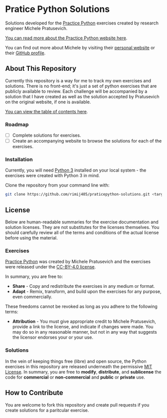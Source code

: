 # Pratice Python Solutions #

Solutions developed for the [Practice Python](https://www.practicepython.org) exercises created by research engineer Michele Pratusevich.

[You can read more about the Practice Python website here](https://www.practicepython.org/about/).

You can find out more about Michele by visiting their [personal website](http://mprat.org/) or their [GitHub profile](http://github.com/mprat).

## About This Repository ##

Currently this repository is a way for me to track my own exercises and solutions. There is no front-end; it's just a set of python exercises that are publicly available to review. Each challenge will be accompanied by a solution that I have created as well as the solution accepted by Pratusevich on the original website, if one is available.

[You can view the table of contents here](https://github.com/rimij405/praticepython-solutions/blob/master/table-of-contents.md).

### Roadmap ###

- [ ] Complete solutions for exercises.
- [ ] Create an accompanying website to browse the solutions for each of the exercises.

### Installation ###

Currently, you will need [Python 3](https://www.python.org/download/releases/3.0/) installed on your local system - the exercises were created with Python 3 in mind.

Clone the repository from your command line with:

```bash
git clone https://github.com/rimij405/praticepython-solutions.git <target-directory-name>
```

## License ##

Below are human-readable summaries for the exercise documentation and solution licenses. They are not substitutes for the licenses themselves. You should carefully review all of the terms and conditions of the actual license before using the material.

### Exercises ###

[Practice Python](https://www.practicepython.org) was created by Michele Pratusevich and the exercises were released under the [CC-BY-4.0 license](https://creativecommons.org/licenses/by/4.0/).

In summary, you are free to:

- **Share** - Copy and redistribute the exercises in any medium or format.
- **Adapt** - Remix, transform, and build upon the exercises for any purpose, even commercially.

These freedoms cannot be revoked as long as you adhere to the following terms:

- **Attribution** - You must give appropriate credit to Michele Pratusevich, provide a link to the license, and indicate if changes were made. You may do so in any reasonable manner, but not in any way that suggests the licensor endorses your or your use.

### Solutions ###

In the vein of keeping things free (libre) and open source, the Python exercises in this repository are released underneath the permissive [MIT License](https://opensource.org/licenses/MIT). In summary, you are free to **modify**, **distribute**, and **sublicense** the code for **commercial** or **non-commercial** and **public** or **private** use.

## How to Contribute ##

You are welcome to fork this repository and create pull requests if you create solutions for a paritcular exercise.
